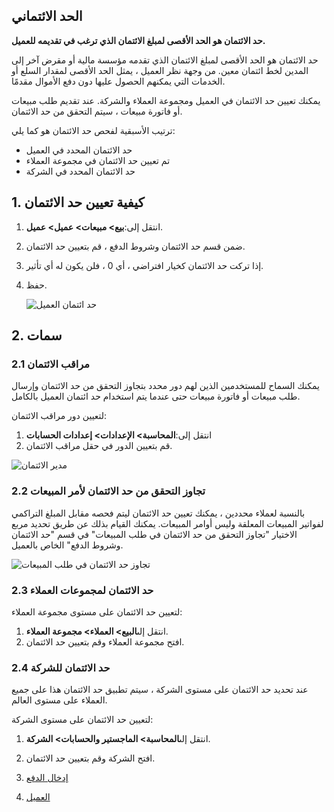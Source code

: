 ## الحد الائتماني

**حد الائتمان هو الحد الأقصى لمبلغ الائتمان الذي ترغب في تقديمه للعميل.**

حد الائتمان هو الحد الأقصى لمبلغ الائتمان الذي تقدمه مؤسسة مالية أو مقرض آخر إلى المدين لخط ائتمان معين. من وجهة نظر العميل ، يمثل الحد الأقصى لمقدار السلع أو الخدمات التي يمكنهم الحصول عليها دون دفع الأموال مقدمًا.

يمكنك تعيين حد الائتمان في العميل ومجموعة العملاء والشركة. عند تقديم طلب مبيعات أو فاتورة مبيعات ، سيتم التحقق من حد الائتمان.

ترتيب الأسبقية لفحص حد الائتمان هو كما يلي:

* حد الائتمان المحدد في العميل
* تم تعيين حد الائتمان في مجموعة العملاء
* حد الائتمان المحدد في الشركة

## 1. كيفية تعيين حد الائتمان

1. انتقل إلى:**بيع> مبيعات> عميل> عميل**.
2. ضمن قسم حد الائتمان وشروط الدفع ، قم بتعيين حد الائتمان.
3. إذا تركت حد الائتمان كخيار افتراضي ، أي 0 ، فلن يكون له أي تأثير.
4. حفظ.
    
    ![حد ائتمان العميل](https://docs.erpnext.com/files/customer-credit-limit.png)
    

## 2. سمات

### 2.1 مراقب الائتمان

يمكنك السماح للمستخدمين الذين لهم دور محدد بتجاوز التحقق من حد الائتمان وإرسال طلب مبيعات أو فاتورة مبيعات حتى عندما يتم استخدام حد ائتمان العميل بالكامل.

لتعيين دور مراقب الائتمان:

1. انتقل إلى:**المحاسبة> الإعدادات> إعدادات الحسابات**
2. قم بتعيين الدور في حقل مراقب الائتمان.

![مدير الائتمان](https://docs.erpnext.com/files/credit-manager-role.png)

### 2.2 تجاوز التحقق من حد الائتمان لأمر المبيعات

بالنسبة لعملاء محددين ، يمكنك تعيين حد الائتمان ليتم فحصه مقابل المبلغ التراكمي لفواتير المبيعات المعلقة وليس أوامر المبيعات. يمكنك القيام بذلك عن طريق تحديد مربع الاختيار "تجاوز التحقق من حد الائتمان في طلب المبيعات" في قسم "حد الائتمان وشروط الدفع" الخاص بالعميل.

![تجاوز حد الائتمان في طلب المبيعات](https://docs.erpnext.com/files/customer-credit-limit-bypass.png)

### 2.3 حد الائتمان لمجموعات العملاء

لتعيين حد الائتمان على مستوى مجموعة العملاء:

1. انتقل إلى**البيع> العملاء> مجموعة العملاء**.
2. افتح مجموعة العملاء وقم بتعيين حد الائتمان.

### 2.4 حد الائتمان للشركة

عند تحديد حد الائتمان على مستوى الشركة ، سيتم تطبيق حد الائتمان هذا على جميع العملاء على مستوى العالم.

لتعيين حد الائتمان على مستوى الشركة:

1. انتقل إلى**المحاسبة> الماجستير والحسابات> الشركة**.
2. افتح الشركة وقم بتعيين حد الائتمان.

1. [إدخال الدفع](https://docs.erpnext.com/docs/v13/user/manual/en/accounts/payment-entry)
2. [العميل](https://docs.erpnext.com/docs/v13/user/manual/en/CRM/customer)